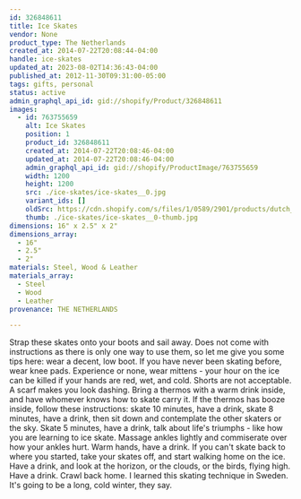 ```yaml
---
id: 326848611
title: Ice Skates
vendor: None
product_type: The Netherlands
created_at: 2014-07-22T20:08:44-04:00
handle: ice-skates
updated_at: 2023-08-02T14:36:43-04:00
published_at: 2012-11-30T09:31:00-05:00
tags: gifts, personal
status: active
admin_graphql_api_id: gid://shopify/Product/326848611
images:
  - id: 763755659
    alt: Ice Skates
    position: 1
    product_id: 326848611
    created_at: 2014-07-22T20:08:46-04:00
    updated_at: 2014-07-22T20:08:46-04:00
    admin_graphql_api_id: gid://shopify/ProductImage/763755659
    width: 1200
    height: 1200
    src: ./ice-skates/ice-skates__0.jpg
    variant_ids: []
    oldSrc: https://cdn.shopify.com/s/files/1/0589/2901/products/dutch_ice_skates.jpeg?v=1406074126
    thumb: ./ice-skates/ice-skates__0-thumb.jpg
dimensions: 16" x 2.5" x 2"
dimensions_array:
  - 16"
  - 2.5"
  - 2"
materials: Steel, Wood & Leather
materials_array:
  - Steel
  - Wood
  - Leather
provenance: THE NETHERLANDS

---
```


Strap these skates onto your boots and sail away. Does not come with instructions as there is only one way to use them, so let me give you some tips here: wear a decent, low boot. If you have never been skating before, wear knee pads. Experience or none, wear mittens - your hour on the ice can be killed if your hands are red, wet, and cold. Shorts are not acceptable. A scarf makes you look dashing. Bring a thermos with a warm drink inside, and have whomever knows how to skate carry it. If the thermos has booze inside, follow these instructions: skate 10 minutes, have a drink, skate 8 minutes, have a drink, then sit down and contemplate the other skaters or the sky. Skate 5 minutes, have a drink, talk about life's triumphs - like how you are learning to ice skate. Massage ankles lightly and commiserate over how your ankles hurt. Warm hands, have a drink. If you can't skate back to where you started, take your skates off, and start walking home on the ice. Have a drink, and look at the horizon, or the clouds, or the birds, flying high. Have a drink. Crawl back home. I learned this skating technique in Sweden. It's going to be a long, cold winter, they say.
